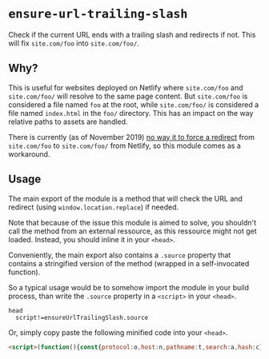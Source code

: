 # `ensure-url-trailing-slash`

Check if the current URL ends with a trailing slash and redirects if not. This
will fix `site.com/foo` into `site.com/foo/`.

## Why?

This is useful for websites deployed on Netlify where `site.com/foo` and
`site.com/foo/` will resolve to the same page content. But `site.com/foo` is
considered a file named `foo` at the root, while `site.com/foo/` is considered
a file named `index.html` in the `foo/` directory. This has an impact on the
way relative paths to assets are handled.

There is currently (as of November 2019) [no way it to force a redirect][1] from
`site.com/foo` to `site.com/foo/` from Netlify, so this module comes as
a workaround.

## Usage

The main export of the module is a method that will check the URL and redirect
(using `window.location.replace`) if needed.

Note that because of the issue this module is aimed to solve, you shouldn't
call the method from an external ressource, as this ressource might not get
loaded. Instead, you should inline it in your `<head>`.

Conveniently, the main export also contains a `.source` property that contains
a stringified version of the method (wrapped in a self-invocated function).

So a typical usage would be to somehow import the module in your build process,
than write the `.source` property in a `<script>` in your `<head>`.

```pug
head
  script!=ensureUrlTrailingSlash.source
```

Or, simply copy paste the following minified code into your `<head>`.

<!-- minified: start -->
```html
<script>(function(){const{protocol:o,host:n,pathname:t,search:a,hash:c}=window.location;t.endsWith("/")||window.location.replace(`${o}//${n}${t}/${a}${c}`)})()</script>
```
<!-- minified: end -->

[1]: https://community.netlify.com/t/bug-in-non-trailing-slash-rewrite/452/29